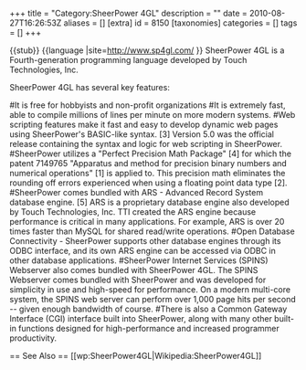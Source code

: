 +++
title = "Category:SheerPower 4GL"
description = ""
date = 2010-08-27T16:26:53Z
aliases = []
[extra]
id = 8150
[taxonomies]
categories = []
tags = []
+++

{{stub}}
{{language
|site=http://www.sp4gl.com/
}}
SheerPower 4GL is a Fourth-generation programming language developed by Touch Technologies, Inc.

SheerPower 4GL has several key features:

#It is free for hobbyists and non-profit organizations
#It is extremely fast, able to compile millions of lines per minute on more modern systems.
#Web scripting features make it fast and easy to develop dynamic web pages using SheerPower's BASIC-like syntax. [3] Version 5.0 was the official release containing the syntax and logic for web scripting in SheerPower.
#SheerPower utilizes a "Perfect Precision Math Package" [4] for which the patent 7149765 "Apparatus and method for precision binary numbers and numerical operations" [1] is applied to. This precision math eliminates the rounding off errors experienced when using a floating point data type [2].
#SheerPower comes bundled with ARS - Advanced Record System database engine. [5] ARS is a proprietary database engine also developed by Touch Technologies, Inc. TTI created the ARS engine because performance is critical in many applications. For example, ARS is over 20 times faster than MySQL for shared read/write operations.
#Open Database Connectivity - SheerPower supports other database engines through its ODBC interface, and its own ARS engine can be accessed via ODBC in other database applications.
#SheerPower Internet Services (SPINS) Webserver also comes bundled with SheerPower 4GL. The SPINS Webserver comes bundled with SheerPower and was developed for simplicity in use and high-speed for performance. On a modern multi-core system, the SPINS web server can perform over 1,000 page hits per second -- given enough bandwidth of course.
#There is also a Common Gateway Interface (CGI) interface built into SheerPower, along with many other built-in functions designed for high-performance and increased programmer productivity.

== See Also ==
[[wp:SheerPower4GL|Wikipedia:SheerPower4GL]]
